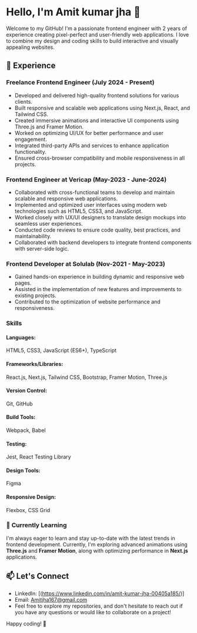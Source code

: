# Hello, I'm Amit kumar jha 👋
Welcome to my GitHub! I'm a passionate frontend engineer with 2 years of experience creating pixel-perfect and user-friendly web applications. I love to combine my design and coding skills to build interactive and visually appealing websites.

## 💼 Experience

### Freelance Frontend Engineer (July 2024 - Present)
- Developed and delivered high-quality frontend solutions for various clients.  
- Built responsive and scalable web applications using Next.js, React, and Tailwind CSS.  
- Created immersive animations and interactive UI components using Three.js and Framer Motion.  
- Worked on optimizing UI/UX for better performance and user engagement.  
- Integrated third-party APIs and services to enhance application functionality.  
- Ensured cross-browser compatibility and mobile responsiveness in all projects.  
### Frontend Engineer at Vericap (May-2023 - June-2024)
- Collaborated with cross-functional teams to develop and maintain scalable and responsive web applications.
- Implemented and optimized user interfaces using modern web technologies such as HTML5, CSS3, and JavaScript.
- Worked closely with UX/UI designers to translate design mockups into seamless user experiences.
- Conducted code reviews to ensure code quality, best practices, and maintainability.
- Collaborated with backend developers to integrate frontend components with server-side logic.
### Frontend Developer at Solulab (Nov-2021 - May-2023)
- Gained hands-on experience in building dynamic and responsive web pages.
- Assisted in the implementation of new features and improvements to existing projects.
- Contributed to the optimization of website performance and responsiveness.

### **Skills**

#### **Languages:**  
HTML5, CSS3, JavaScript (ES6+), TypeScript  

#### **Frameworks/Libraries:**  
React.js, Next.js, Tailwind CSS, Bootstrap, Framer Motion, Three.js  

#### **Version Control:**  
Git, GitHub  

#### **Build Tools:**  
Webpack, Babel  

#### **Testing:**  
Jest, React Testing Library  

#### **Design Tools:**  
Figma  

#### **Responsive Design:**  
Flexbox, CSS Grid  

### 🌱 **Currently Learning**  
I'm always eager to learn and stay up-to-date with the latest trends in frontend development. Currently, I'm exploring advanced animations using **Three.js** and **Framer Motion**, along with optimizing performance in **Next.js** applications.  


## 📫 Let's Connect
* LinkedIn: [(https://www.linkedin.com/in/amit-kumar-jha-00405a185/)]
* Email: Amitjha167@gmail.com
* Feel free to explore my repositories, and don't hesitate to reach out if you have any questions or would like to collaborate on a project!

Happy coding! 🚀
